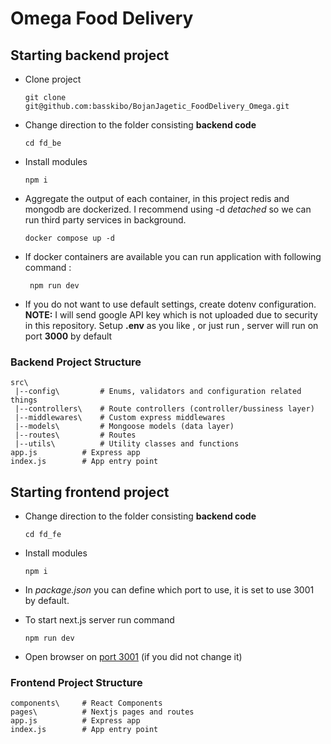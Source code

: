 # Omega Food Delivery

## Starting backend project

-  Clone project

       git clone git@github.com:basskibo/BojanJagetic_FoodDelivery_Omega.git

-  Change direction to the folder consisting **backend code**

       cd fd_be

-  Install modules

       npm i

-  Aggregate the output of each container, in this project redis and mongodb are dockerized. I recommend using -d _detached_ so we can run third party services in background.

       docker compose up -d

-  If docker containers are available you can run application with following command :

        npm run dev

-  If you do not want to use default settings, create dotenv configuration. **NOTE:** I will send google API key which is not uploaded due to security in this repository. Setup **.env** as you like , or just run , server will run on port **3000** by default

### Backend Project Structure

```
src\
 |--config\         # Enums, validators and configuration related things
 |--controllers\    # Route controllers (controller/bussiness layer)
 |--middlewares\    # Custom express middlewares
 |--models\         # Mongoose models (data layer)
 |--routes\         # Routes
 |--utils\          # Utility classes and functions
app.js          # Express app
index.js        # App entry point
```

## Starting frontend project

-  Change direction to the folder consisting **backend code**

       cd fd_fe

-  Install modules

       npm i

-  In _package.json_ you can define which port to use, it is set to use 3001 by default.

-  To start next.js server run command

       npm run dev

-  Open browser on [port 3001]("http://localhost:3001") (if you did not change it)

### Frontend Project Structure

```
components\     # React Components
pages\          # Nextjs pages and routes
app.js          # Express app
index.js        # App entry point

